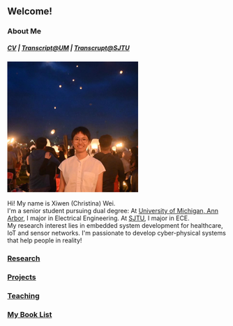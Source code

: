 ## Welcome!

### About Me 
##### [CV](XIWEN_WEI_Resume.pdf) | [Transcript@UM](XIWEN_WEI_Transcript.pdf) | [Transcrupt@SJTU](XIWEN_WEI_SJTU-Transcript.pdf)

<img src="self_photo.JPG" alt="self" width="300"/> 

Hi! My name is Xiwen (Christina) Wei. \
I'm a senior student pursuing dual degree: At [University of Michigan, Ann Arbor](https://eecs.engin.umich.edu/), I major in Electrical Engineering. At [SJTU](https://www.ji.sjtu.edu.cn/about/), I major in ECE. \
My research interest lies in embedded system development for healthcare, IoT and sensor networks. I'm passionate to develop cyber-physical systems that help people in reality!
### [Research](research.md)

### [Projects](projects.md)

### [Teaching](teaching.md)

### [My Book List](reading.md)
